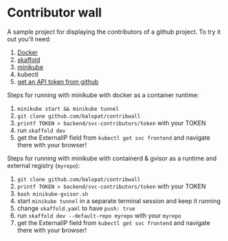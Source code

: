 # Contributor wall 

A sample project for displaying the contributors of a github project. 
To try it out you'll need:


1. [Docker](http://docker.io)
1. [skaffold](http://skaffold.dev)
1. [minikube](http://github.com/kubernetes/minikube)   
1. kubectl
1. [get an API token from github](https://github.com/settings/tokens) 
 
Steps for running with minikube with docker as a container runtime: 

1. `minikube start && minikube tunnel`
1. `git clone github.com/balopat/contribwall`
1. `printf TOKEN > backend/svc-contributors/token` with your TOKEN
1. run `skaffold dev`
1. get the ExternalIP field from `kubectl get svc frontend` and navigate there with your browser! 


Steps for running with minikube with containerd & gvisor as a runtime and external registry (`myrepo`):

1. `git clone github.com/balopat/contribwall`
1. `printf TOKEN > backend/svc-contributors/token` with your TOKEN
1. `bash minikube-gvisor.sh`
1. start `minikube tunnel` in a separate terminal session and keep it running 
1. change `skaffold.yaml` to have `push: true`
1. run `skaffold dev --default-repo myrepo` with your `myrepo`
1. get the ExternalIP field from `kubectl get svc frontend` and navigate there with your browser! 
